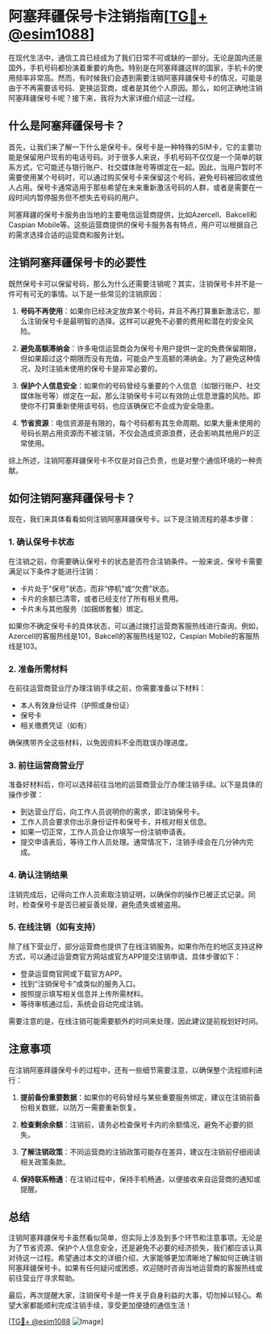 # 阿塞拜疆保号卡注销指南[[TG💪+ @esim1088](https://t.me/s/esim1088)]

在现代生活中，通信工具已经成为了我们日常不可或缺的一部分。无论是国内还是国外，手机号码都扮演着重要的角色。特别是在阿塞拜疆这样的国家，手机卡的使用频率非常高。然而，有时候我们会遇到需要注销阿塞拜疆保号卡的情况，可能是由于不再需要该号码、更换运营商，或者是其他个人原因。那么，如何正确地注销阿塞拜疆保号卡呢？接下来，我将为大家详细介绍这一过程。

## 什么是阿塞拜疆保号卡？

首先，让我们来了解一下什么是保号卡。保号卡是一种特殊的SIM卡，它的主要功能是保留用户现有的电话号码。对于很多人来说，手机号码不仅仅是一个简单的联系方式，它可能还与银行账户、社交媒体账号等绑定在一起。因此，当用户暂时不需要使用某个号码时，可以通过购买保号卡来保留这个号码，避免号码被回收或他人占用。保号卡通常适用于那些希望在未来重新激活号码的人群，或者是需要在一段时间内暂停服务但不想失去号码的用户。

阿塞拜疆的保号卡服务由当地的主要电信运营商提供，比如Azercell、Bakcell和Caspian Mobile等。这些运营商提供的保号卡服务各有特点，用户可以根据自己的需求选择合适的运营商和服务计划。

## 注销阿塞拜疆保号卡的必要性

既然保号卡可以保留号码，那么为什么还需要注销呢？其实，注销保号卡并不是一件可有可无的事情。以下是一些常见的注销原因：

1. **号码不再使用**：如果你已经决定放弃某个号码，并且不再打算重新激活它，那么注销保号卡是最明智的选择。这样可以避免不必要的费用和潜在的安全风险。

2. **避免高额滞纳金**：许多电信运营商会为保号卡用户提供一定的免费保留期限，但如果超过这个期限而没有充值，可能会产生高额的滞纳金。为了避免这种情况，及时注销未使用的保号卡是非常必要的。

3. **保护个人信息安全**：如果你的号码曾经与重要的个人信息（如银行账户、社交媒体账号等）绑定在一起，那么注销保号卡可以有效防止信息泄露的风险。即使你不打算重新使用该号码，也应该确保它不会成为安全隐患。

4. **节省资源**：电信资源是有限的，每个号码都有其生命周期。如果大量未使用的号码长期占用资源而不被注销，不仅会造成资源浪费，还会影响其他用户的正常使用。

综上所述，注销阿塞拜疆保号卡不仅是对自己负责，也是对整个通信环境的一种贡献。

## 如何注销阿塞拜疆保号卡？

现在，我们来具体看看如何注销阿塞拜疆保号卡。以下是注销流程的基本步骤：

### 1. 确认保号卡状态

在注销之前，你需要确认保号卡的状态是否符合注销条件。一般来说，保号卡需要满足以下条件才能进行注销：

- 卡片处于“保号”状态，而非“停机”或“欠费”状态。
- 卡片的余额已清零，或者已经支付了所有相关费用。
- 卡片未与其他服务（如捆绑套餐）绑定。

如果你不确定保号卡的具体状态，可以通过拨打运营商客服热线进行查询。例如，Azercell的客服热线是101，Bakcell的客服热线是102，Caspian Mobile的客服热线是103。

### 2. 准备所需材料

在前往运营商营业厅办理注销手续之前，你需要准备以下材料：

- 本人有效身份证件（护照或身份证）
- 保号卡
- 相关缴费凭证（如有）

确保携带齐全这些材料，以免因资料不全而耽误办理进度。

### 3. 前往运营商营业厅

准备好材料后，你可以选择前往当地的运营商营业厅办理注销手续。以下是具体的操作步骤：

- 到达营业厅后，向工作人员说明你的需求，即注销保号卡。
- 工作人员会要求你出示身份证件和保号卡，并核对相关信息。
- 如果一切正常，工作人员会让你填写一份注销申请表。
- 提交申请表后，等待工作人员处理。通常情况下，注销手续会在几分钟内完成。

### 4. 确认注销结果

注销完成后，记得向工作人员索取注销证明，以确保你的操作已被正式记录。同时，检查保号卡是否已被妥善处理，避免遗失或被盗用。

### 5. 在线注销（如有支持）

除了线下营业厅，部分运营商也提供了在线注销服务。如果你所在的地区支持这种方式，可以通过运营商官方网站或官方APP提交注销申请。具体步骤如下：

- 登录运营商官网或下载官方APP。
- 找到“注销保号卡”或类似的服务入口。
- 按照提示填写相关信息并上传所需材料。
- 等待审核通过后，系统会自动完成注销。

需要注意的是，在线注销可能需要额外的时间来处理，因此建议提前规划好时间。

## 注意事项

在注销阿塞拜疆保号卡的过程中，还有一些细节需要注意，以确保整个流程顺利进行：

1. **提前备份重要数据**：如果你的号码曾经与某些重要服务绑定，建议在注销前备份相关数据，以防万一需要重新恢复。

2. **检查剩余余额**：注销前，请务必检查保号卡内的余额情况，避免不必要的损失。

3. **了解注销政策**：不同运营商的注销政策可能存在差异，建议在注销前仔细阅读相关政策条款。

4. **保持联系畅通**：在注销过程中，保持手机畅通，以便接收来自运营商的通知或提醒。

## 总结

注销阿塞拜疆保号卡虽然看似简单，但实际上涉及到多个环节和注意事项。无论是为了节省资源、保护个人信息安全，还是避免不必要的经济损失，我们都应该认真对待这一过程。希望通过本文的详细介绍，大家能够更加清晰地了解如何正确注销阿塞拜疆保号卡。如果有任何疑问或困惑，欢迎随时咨询当地运营商的客服热线或前往营业厅寻求帮助。

最后，再次提醒大家，注销保号卡是一件关乎自身利益的大事，切勿掉以轻心。希望大家都能顺利完成注销手续，享受更加便捷的通信生活！

[[TG💪+ @esim1088](https://t.me/s/esim1088) ![Image](https://i.postimg.cc/4NQfJmqS/Snipaste-2025-05-13-00-14-12.png)]